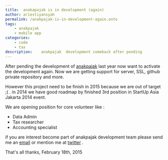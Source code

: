 ```yaml
---
title:	anakapajak is in development (again)
author:	ariestiyansyah
permalink: /anakpajak-is-in-development-again.onto
tags:
	- anakpajak
	- mobile app
categories:
	- code
	- tax
description:	anakpajak  development comeback after pending
---
```


After pending the development of [anakpajak](anakpajak.com) last year now  want to activate the development again. Now we are getting support for server, SSL, github private repository and more.

However this project need to be finish in 2015 because we are out of target ;( . in 2014 we have good roadmap by finished 3rd position in StartUp Asia Jakarta 2014 event.

We are opening position for core volunteer like :

- Data Admin
- Tax researcher
- Accounting specialist

if you are interest become part of anakpajak development team please send me an [email](mailto:ariestiyansyah.rizky@gmail.com) or mention me at [twitter](http://twitter.com/ariestiyansyah) .

That's all thanks, 
February 18th, 2015
